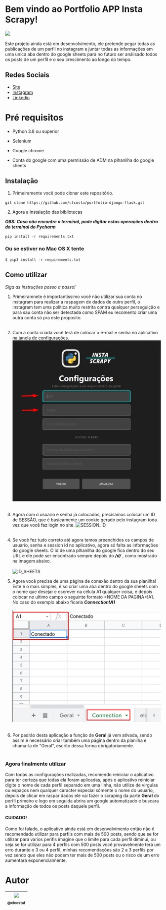 # Bem vindo ao **Portfolio APP Insta Scrapy**!
<p><img height="20" src="https://img.shields.io/badge/Version-BETA3.0-blue"/></p>

Este projeto ainda está em desenvolvimento, ele pretende pegar todas as publicações de um perfil no instagram e juntar todas as informações em uma unica aba dentro do google sheets para no futuro ser análisado todos os posts de um perfil e o seu crescimento ao longo do tempo.

## Redes Sociais
* [Site](https://portfolio-claudio.herokuapp.com)
* [Instagram](https://www.instagram.com/claudiogfez/)
* [Linkedin](https://www.linkedin.com/in/clcostaf/)

# Pré requisitos

- Python 3.8 ou superior

- Selenium

- Google chrome

- Conta do google com uma permissão de ADM na plhanilha do google sheets


## Instalação

1. Primeiramente você pode clonar este repositório.

```
git clone https://github.com/clcosta/portfolio-django-flask.git
```

2. Agora a instalação das bibliotecas

*__OBS: Caso não encontre o terminal, pode digitar estas operações dentro do terminal do Pycharm__*

```
pip install -r requirements.txt
```
   ### Ou se estiver no Mac OS X tente
```
$ pip3 install -r requirements.txt
```

## Como utilizar

_Siga as instruções passo a passo!_ 

1. Primeiramnete é importantissimo você não utilizar sua conta no instagram para realizar a raspagem de dados de outro perfil, o instagram tem uma politica muito restrita contra qualquer perseguição e para sau conta não ser detectada como SPAM eu recomento criar uma outra conta só pra este proposito.<br><br>

2. Com a conta criada você terá de colocar o e-mail e senha no aplicativo na janela de configurações.
 ![Configurações](.\images\github_apresentation\usuario_senha.png)
<br><br>

3. Agora com o usuario e senha já colocados, precisamos colocar um ID de SESSÂO, que é basicamente um cookie gerado pelo instagram toda vez que você faz login no site.
 ![SESSION_ID](https://warehouse-camo.ingress.cmh1.psfhosted.org/53ef824d6e71053b3c1bf530da7004c04af479ee/68747470733a2f2f7261772e67697468756275736572636f6e74656e742e636f6d2f796f67657368776172616e30312f696e7374616772616d792f6d61737465722f73616d706c65732f73657373696f6e69642e676966)
<br><br>

4. Se você fez tudo correto até agora temos preenchidos os campos de usuario, senha e session id no aplicativo, agora só falta as informações do google sheets.
O id de uma plhanilha do google fica dentro do seu URL e ele pode ser encontrado sempre depois do *__/d/__* , como mostrado na imagem abaixo.<br><br>
![ID_SHEETS](https://i.ibb.co/KwDnMNR/image.png)

5. Agora você precisa de uma página de conexão dentro da sua planilha! Este é o mais simples, é so criar uma aba dentro do google sheets com o nome que desejar e escrever na célula A1 qualquer coisa, e depois colocar no ultimo campo o seguinte formato \<NOME DA PAGINA>!A1. No caso do exemplo abaixo ficaria *__Connection!A1__* <br><br>
![CONNECTION_RANGE](.\images\github_apresentation\connection.png)
<br><br>

6. Por padrão desta aplicação a função de **Geral** já vem ativada, sendo assim é necessário criar também uma página dentro da planilha e chama-la de "Geral", escrito dessa forma obrigatoriamente.
<br><br>
### __Agora finalmente utilizar__
  Com todas as configurações realizadas, recomendo reiniciar o aplicativo para ter certeza que todas ela foram aplicadas, após o aplicativo reiniciar digite o nome de cada perfil separado em uma linha, não utilize de virgulas ou espaços nem qualquer caracter especial sómente o nome do usuario, depois de clicar em raspar dados ele vai fazer o scraping da parte **Geral** do perfil primeiro e logo em seguida abrira um google automatizado e buscara a informação de todos os posts daquele perfil.

#### __CUIDADO!__
  Como foi falado, o aplicativo ainda está em desenvolvimento então não é recomendado utilizar para perfils com mais de 500 posts, sendo que se for utilizar para varios perifls imagine que o limite para cada perfil diminui, ou seja se for utilizar para 4 perfils com 500 posts você provavelmente terá um erro durante o 3 ou 4 perfil, minhas recomendações são 2 a 3 perfils por vez sendo que eles não podem ter mais de 500 posts ou o risco de um erro aumentará exponencialmente.

# Autor
| [<img src="https://avatars.githubusercontent.com/u/83929403?v=4" width=120><br><sub>@clcostaf</sub>](https://github.com/clcosta) |
| :---: |

